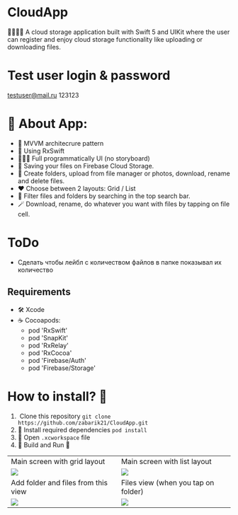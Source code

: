 # CloudApp
🙎‍♂️🙍‍♀️ A cloud storage application built with Swift 5 and UIKit where the user can register and enjoy cloud storage functionality like uploading or downloading files.

# Test user login & password
testuser@mail.ru 123123

# 📲 About App: 
- 📐 MVVM architecrure pattern
- 🚀 Using RxSwift
- 👨🏿‍🦯 Full programmatically UI (no storyboard) 
- 📡 Saving your files on Firebase Cloud Storage.
- 🎫 Create folders, upload from file manager or photos, download, rename and delete files.
- ❤️  Choose between 2 layouts: Grid / List
- 🔮 Filter files and folders by searching in the top search bar.
- 🪄 Download, rename, do whatever you want with files by tapping on file cell.

# ToDo
- Сделать чтобы лейбл с количеством файлов в папке показывал их количество

## Requirements
* 🛠 Xcode 
* ☕️ Cocoapods: 
  - pod 'RxSwift'
  - pod 'SnapKit'
  - pod 'RxRelay'
  - pod 'RxCocoa'
  - pod 'Firebase/Auth'
  - pod 'Firebase/Storage'

# How to install? 🤔
1. ️ Clone this repository
`git clone https://github.com/zabarik21/CloudApp.git`
2. 💽 Install required dependencies
`pod install`
3. 🍾 Open `.xcworkspace` file
4. 🔨 Build and Run 🏃

<table>
  <tr>
    <td>Main screen with grid layout</td>
    <td>Main screen with list layout</td>
  </tr>
  <tr>
    <td><img src="https://i.ibb.co/M29MSdD/mainscreen.png"></td>
    <td><img src="https://i.ibb.co/1rhZDBB/list.png"></td>
  </tr>
  <tr>
    <td>Add folder and files from this view</td>
    <td>Files view (when you tap on folder)</td>
  </tr>
  <tr>
    <td><img src="https://i.ibb.co/dQTjvr9/myview.png"></td>
    <td><img src="https://i.ibb.co/9N4NJhK/Simulator-Screen-Shot-i-Phone-X-2022-08-17-at-13-14-02.png"></td>
  </tr>
 </table>
